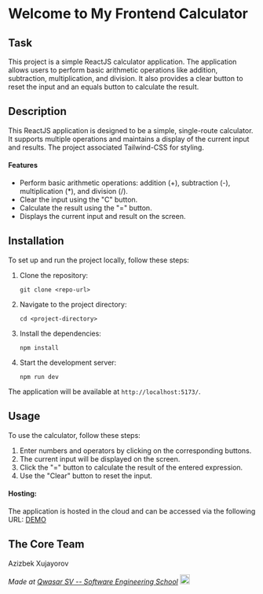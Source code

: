 # Welcome to My Frontend Calculator

## Task
This project is a simple ReactJS calculator application. The application allows users to perform basic arithmetic operations like addition, subtraction, multiplication, and division. It also provides a clear button to reset the input and an equals button to calculate the result.

## Description
This ReactJS application is designed to be a simple, single-route calculator. It supports multiple operations and maintains a display of the current input and results. The project associated Tailwind-CSS for styling.

#### Features

- Perform basic arithmetic operations: addition (+), subtraction (-), multiplication (*), and division (/).
- Clear the input using the "C" button.
- Calculate the result using the "=" button.
- Displays the current input and result on the screen.

## Installation
To set up and run the project locally, follow these steps:

1. Clone the repository:

    ```
    git clone <repo-url>
    ```

2. Navigate to the project directory:

    ```
    cd <project-directory>
    ```

3. Install the dependencies:

    ```
    npm install
    ```

4. Start the development server:

    ```
    npm run dev
    ```

The application will be available at `http://localhost:5173/`.

## Usage
To use the calculator, follow these steps:

1. Enter numbers and operators by clicking on the corresponding buttons.
2. The current input will be displayed on the screen.
3. Click the "=" button to calculate the result of the entered expression.
4. Use the "Clear" button to reset the input.

#### Hosting:
The application is hosted in the cloud and can be accessed via the following URL:
[DEMO](https://azizbeks-calculator-project.vercel.app/)

## The Core Team
Azizbek Xujayorov

<span><i>Made at <a href="https://qwasar.io">Qwasar SV -- Software Engineering School</a></i></span>
<span><img alt="Qwasar SV -- Software Engineering School's Logo" src="https://storage.googleapis.com/qwasar-public/qwasar-logo_50x50.png" width="20px"></span>